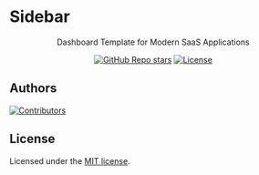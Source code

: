 # Sidebar

<div align="center">

Dashboard Template for Modern SaaS Applications

[![GitHub Repo stars](https://img.shields.io/github/stars/colecaccamise/sidebar)](https://github.com/colecaccamise/sidebar/stargazers)
[![License](https://img.shields.io/badge/License-MIT-yellow.svg)](https://github.com/colecaccamise/sidebar/blob/main/LICENSE.md)

</div>

## Authors

[![Contributors](https://contrib.rocks/image?repo=colecaccamise/sidebar)](https://github.com/colecaccamise/sidebar/graphs/contributors)

## License

Licensed under the
[MIT license](https://github.com/colecaccamise/sidebar/blob/main/LICENSE.md).
